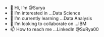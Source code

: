 - 👋 Hi, I’m @Surya
- 👀 I’m interested in ...Data Science
- 🌱 I’m currently learning ...Data Analysis
- 💞️ I’m looking to collaborate on ...IBM
- 📫 How to reach me ...LinkedIn @SuRya00

<!---
Surya00solo/Surya00solo is a ✨ special ✨ repository because its `README.md` (this file) appears on your GitHub profile.
You can click the Preview link to take a look at your changes.
--->
